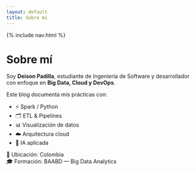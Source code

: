 ```yaml
---
layout: default
title: Sobre mí
---
```


{% include nav.html %}

# Sobre mí

Soy **Deison Padilla**, estudiante de Ingeniería de Software y desarrollador con enfoque en **Big Data, Cloud y DevOps**.

Este blog documenta mis prácticas con:

- ⚡ Spark / Python
- 🗂️ ETL & Pipelines
- 📊 Visualización de datos
- ☁️ Arquitectura cloud
- 🧠 IA aplicada

📍 Ubicación: Colombia  
🎓 Formación: BAABD — Big Data Analytics  
